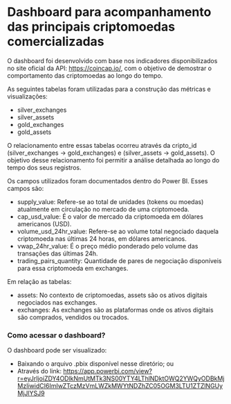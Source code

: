 # Dashboard para acompanhamento das principais criptomoedas comercializadas

O dashboard foi desenvolvido com base nos indicadores disponibilizados no site oficial da API: https://coincap.io/, com o objetivo de demostrar o comportamento das criptomoedas ao longo do tempo.

As seguintes tabelas foram utilizadas para a construção das métricas e visualizações:

- silver_exchanges
- silver_assets
- gold_exchanges
- gold_assets

O relacionamento entre essas tabelas ocorreu através da cripto_id (silver_exchanges -> gold_exchanges) e (silver_assets -> gold_assets). O objetivo desse relacionamento foi permitir a análise detalhada ao longo do tempo dos seus registros.

Os campos utilizados foram documentados dentro do Power BI. Esses campos são:

- supply_value: Refere-se ao total de unidades (tokens ou moedas) atualmente em circulação no mercado de uma criptomoeda.
- cap_usd_value: É o valor de mercado da criptomoeda em dólares americanos (USD).
- volume_usd_24hr_value: Refere-se ao volume total negociado daquela criptomoeda nas últimas 24 horas, em dólares americanos.
- vwap_24hr_value: É o preço médio ponderado pelo volume das transações das últimas 24h.
- trading_pairs_quantity: Quantidade de pares de negociação disponíveis para essa criptomoeda em exchanges.

Em relação as tabelas:

- assets: No contexto de criptomoedas, assets são os ativos digitais negociados nas exchanges.
- exchanges: As exchanges são as plataformas onde os ativos digitais são comprados, vendidos ou trocados.


### Como acessar o dashboard?

O dashboard pode ser visualizado:
- Baixando o arquivo .pbix disponível nesse diretório; ou
- Através do link: https://app.powerbi.com/view?r=eyJrIjoiZDY4ODlkNmUtMTk3NS00YTY4LThlNDktOWQ2YWQyODBkMjMzIiwidCI6ImIwZTczMzVmLWZkMWYtNDZhZC05OGM3LTU1ZTZlNGUyMjJlYSJ9